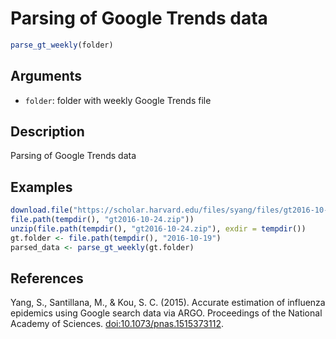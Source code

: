 # Parsing of Google Trends data

```r
parse_gt_weekly(folder)
```

## Arguments

- `folder`: folder with weekly Google Trends file

## Description

Parsing of Google Trends data

## Examples

```r
download.file("https://scholar.harvard.edu/files/syang/files/gt2016-10-24.zip",
file.path(tempdir(), "gt2016-10-24.zip"))
unzip(file.path(tempdir(), "gt2016-10-24.zip"), exdir = tempdir())
gt.folder <- file.path(tempdir(), "2016-10-19")
parsed_data <- parse_gt_weekly(gt.folder)
```

## References

Yang, S., Santillana, M., & Kou, S. C. (2015). Accurate estimation of influenza epidemics using Google search data via ARGO. Proceedings of the National Academy of Sciences. <doi:10.1073/pnas.1515373112>.



